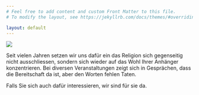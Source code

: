 ```yaml
---
# Feel free to add content and custom Front Matter to this file.
# To modify the layout, see https://jekyllrb.com/docs/themes/#overriding-theme-defaults

layout: default
---
```


<img src="/assets/photo.avif" />

Seit vielen Jahren setzen wir uns dafür ein das Religion sich gegenseitig nicht ausschliessen, sondern sich wieder auf das Wohl Ihrer Anhänger konzentrieren.
Bei diversen Veranstaltungen zeigt sich in Gesprächen, dass die Bereitschaft da ist, aber den Worten fehlen Taten.

Falls Sie sich auch dafür interessieren, wir sind für sie da.